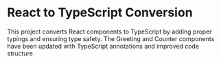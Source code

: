 # React to TypeScript Conversion
This project converts React components to TypeScript by adding proper typings and ensuring type safety. The Greeting and Counter components have been updated with TypeScript annotations and improved code structure